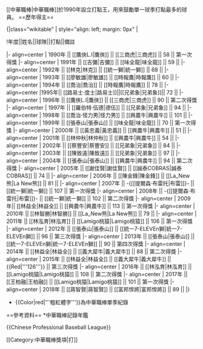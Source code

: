 [[中華職棒|中華職棒]]於1990年設立打點王，用來鼓勵單一球季打點最多的球員。
==歷年得主==

{|class="wikitable" | style="align: left; margin: 0px" |
<!--{border="1" algin=left-->
!年度||姓名||球隊||打點||備註

|- align=center
| 1990年 || [[鷹俠L.I|鷹俠]] || [[三商虎|三商虎]] || 58 || 第一次得獎
|- align=center
| 1991年 || [[吉彌|吉彌]] || [[味全龍|味全龍]] || 59 ||
|- align=center
| 1992年 || [[林克|林克]] || [[統一獅|統一獅]] || 68 ||
|- align=center
| 1993年 || [[廖敏雄|廖敏雄]] || [[時報鷹|時報鷹]] || 60 ||
|- align=center
| 1994年 || [[喬治|喬治]] || [[時報鷹|時報鷹]] || 78 ||
|- align=center
|1995年|| [[路易士·度士|路易士]]||[[兄弟象|兄弟象]]|| 72 ||
|- align=center
| 1996年 || [[鷹俠L.I|鷹俠]] || [[三商虎|三商虎]] || 90 || 第二次得獎
|- align=center
| 1997年 || [[羅伯特·伍德|德伍]] || [[兄弟象|兄弟象]] || 94 ||
|- align=center
| 1998年 || [[喬治·怪力男|怪力男]] || [[興農牛|興農牛]] || 101 ||
|- align=center
| 1999年 || [[張泰山|張泰山]] || [[味全龍|味全龍]] || 70 || 第一次得獎
|- align=center
| 2000年 || [[黃忠義|黃忠義]] || [[興農牛|興農牛]] || 51 ||
|- align=center
| 2001年 || [[林仲秋|林仲秋]] || [[興農牛|興農牛]] || 54 ||
|- align=center
| 2002年 || [[蔡豐安|蔡豐安]] || [[兄弟象|兄弟象]] || 84 ||
|- align=center
| 2003年 || [[陳致遠|陳致遠]] || [[兄弟象|兄弟象]] || 97 ||
|- align=center
| 2004年 || [[張泰山|張泰山]] || [[興農牛|興農牛]] || 94 || 第二次得獎
|- align=center
| 2005年 || [[謝佳賢|謝佳賢]] || [[誠泰COBRAS|誠泰COBRAS]] || 74 ||
|- align=center
| 2006年 || [[陳金鋒|陳金鋒]] || [[La_New熊|La New熊]] || 81 ||
|- align=center
| 2007年 || -{[[提爾森·布雷托|布雷]]}- || [[統一獅|統一獅]] || 107 || 第一次得獎
|- align=center
| 2008年 || -{[[提爾森·布雷托|布雷]]}- || [[統一獅|統一獅]] || 102 || 第二次得獎
|- align=center
| 2009年|| [[林益全|林益全]] || [[興農牛|興農牛]] || 113 || 第一次得獎
|- align=center
| 2010年 || [[林智勝|林智勝]] || [[La_New熊|La New熊]] || 79 ||
|- align=center
| 2011年 || [[林泓育|林泓育]] || [[Lamigo桃猿|Lamigo桃猿]] || 106 || 第一次得獎
|- align=center
| 2012年 || [[張泰山|張泰山]] || [[統一7-ELEVEn獅|統一7-ELEVEn獅]] || 96 || 第三次得獎
|- align=center
| 2013年 || [[張泰山|張泰山]] || [[統一7-ELEVEn獅|統一7-ELEVEn獅]] || 90 || 第四次得獎
|- align=center
| 2014年 || [[林益全|林益全]] || [[義大犀牛|義大犀牛]] || 88 || 第二次得獎
|- align=center
| 2015年 || [[林益全|林益全]] || [[義大犀牛|義大犀牛]] || {{Red|'''126'''}} || 第三次得獎
|- align=center
| 2016年 || [[林泓育|林泓育]] || [[Lamigo桃猿|Lamigo桃猿]] || 108 || 第二次得獎
|- align=center
| 2017年 || [[王柏融|王柏融]] || [[Lamigo桃猿|Lamigo桃猿]] || 101 || 第一次得獎
|- align=center
| 2018年 || [[蔣智賢|蔣智賢]] || [[富邦悍將|富邦悍將]] || 89 || 
|}
* {{Color|red|'''粗紅體字'''}}為中華職棒單季紀錄

==參考資料==
*中華職棒記錄年鑑

{{Chinese Professional Baseball League}}

[[Category:中華職棒獎項|打]]